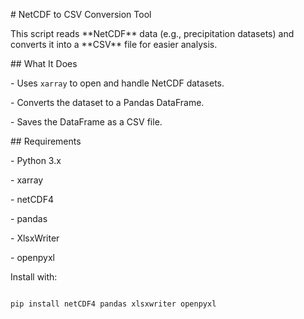 \# NetCDF to CSV Conversion Tool



This script reads \*\*NetCDF\*\* data (e.g., precipitation datasets) and converts it into a \*\*CSV\*\* file for easier analysis.



\## What It Does

\- Uses `xarray` to open and handle NetCDF datasets.

\- Converts the dataset to a Pandas DataFrame.

\- Saves the DataFrame as a CSV file.



\## Requirements

\- Python 3.x

\- xarray

\- netCDF4

\- pandas

\- XlsxWriter

\- openpyxl



Install with:

```bash

pip install netCDF4 pandas xlsxwriter openpyxl



